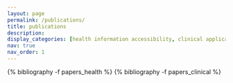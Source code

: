 ```yaml
---
layout: page
permalink: /publications/
title: publications
description: 
display_categories: [health information accessibility, clinical applications]
nav: true
nav_order: 1
---
```

<!-- _pages/publications.md -->
<div class="publications">
<!-- 
{% bibliography -f {{ site.scholar.bibliography }} %}

<!-- </div> -->

{% bibliography -f papers_health %}
{% bibliography -f papers_clinical %}

</div>
